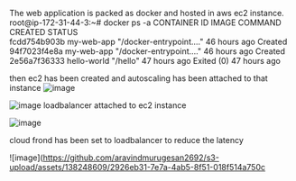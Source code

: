 The web application is packed as docker and hosted in aws ec2 instance.
root@ip-172-31-44-3:~# docker ps -a
CONTAINER ID   IMAGE         COMMAND                  CREATED        STATUS                   
fcdd754b903b   my-web-app    "/docker-entrypoint.…"   46 hours ago   Created                            
94f7023f4e8a   my-web-app    "/docker-entrypoint.…"   46 hours ago   Created                            
2e56a7f36333   hello-world   "/hello"                 47 hours ago   Exited (0) 47 hours ago         

then ec2 has been created and autoscaling has been attached to that instance 
![image](https://github.com/aravindmurugesan2692/s3-upload/assets/138248609/9677f785-fdf3-42e1-88ed-b8de2abf29d0)

![image](https://github.com/aravindmurugesan2692/s3-upload/assets/138248609/84d88001-c761-401e-9b63-26aabf044700)
loadbalancer attached to ec2 instance 

![image](https://github.com/aravindmurugesan2692/s3-upload/assets/138248609/24a7b308-5e4a-4f63-bba7-28960b7ce3de)

cloud frond has been set to loadbalancer to reduce the latency

![image](https://github.com/aravindmurugesan2692/s3-upload/assets/138248609/2926eb31-7e7a-4ab5-8f51-018f514a750c




